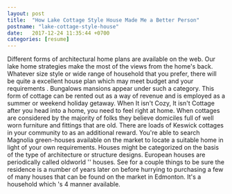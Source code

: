 ```yaml
---
layout: post
title:  "How Lake Cottage Style House Made Me a Better Person"
postname: "lake-cottage-style-house"
date:   2017-12-24 11:35:44 +0700
categories: [resume]
---
```

Different forms of architectural home plans are available on the web. Our lake home strategies make the most of the views from the home's back. Whatever size style or wide range of household that you prefer, there will be quite a excellent house plan which may meet budget and your requirements . Bungalows mansions appear under such a category. This form of cottage can be rented out as a way of revenue and is employed as a summer or weekend holiday getaway. When It isn't Cozy, It isn't Cottage after you head into a home, you need to feel right at home. When cottages are considered by the majority of folks they believe domiciles full of well worn furniture and fittings that are old. There are loads of Keswick cottages in your community to as an additional reward. You're able to search Magnolia green-houses available on the market to locate a suitable home in light of your own requirements. Houses might be categorized on the basis of the type of architecture or structure designs. European houses are periodically called oldworld '' houses. See for a couple things to be sure the residence is a number of years later on before hurrying to purchasing a few of many houses that can be found on the market in Edmonton. It's a household which 's 4 manner available.
